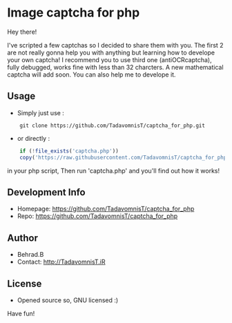 # Image captcha for php

Hey there!

I've scripted a few captchas so I decided to share them with you.
The first 2 are not really gonna help you with anything but learning how to develope your own captcha!
I recommend you to use third one (antiOCRcaptcha), fully debugged, works fine with less than 32 charcters.
A new mathematical captcha will add soon.
You can also help me to develope it.

## Usage
* Simply just use :
```
    git clone https://github.com/TadavomnisT/captcha_for_php.git
```
* or directly :
```php
    if (!file_exists('captcha.php'))
    copy('https://raw.githubusercontent.com/TadavomnisT/captcha_for_php/master/index.php', 'captcha.php');
```
in your php script,
Then run 'captcha.php' and you'll find out how it works!

## Development Info
* Homepage: https://github.com/TadavomnisT/captcha_for_php
* Repo: https://github.com/TadavomnisT/captcha_for_php

## Author
* Behrad.B
* Contact: http://TadavomnisT.iR

## License
* Opened source so, GNU licensed :)

Have fun!
